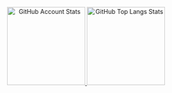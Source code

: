 <p align="center">
   <a href="#">
   <img 
      src="https://github-readme-stats.vercel.app/api?username=rilaveon&show_icons=true&border_color=30363d&bg_color=0d1117&text_color=eef2ff&title_color=818cf8&count_private=true&border_radius=4" 
      alt="GitHub Account Stats"
      height="180"
      />
   </a>
   <a href="#">
   <img 
      src="https://github-readme-stats.vercel.app/api/top-langs/?username=rilaveon&layout=compact&border_color=30363d&bg_color=0d1117&text_color=eef2ff&title_color=818cf8&border_radius=4"
      alt="GitHub Top Langs Stats"
      height="180"
      />
   </a>
</p>
